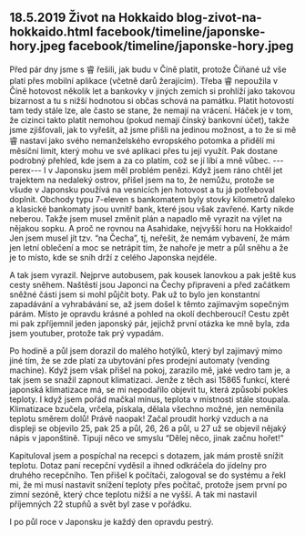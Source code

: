 18.5.2019
Život na Hokkaido
blog-zivot-na-hokkaido.html
facebook/timeline/japonske-hory.jpeg
facebook/timeline/japonske-hory.jpeg
--------------

Před pár dny jsme s 睿 řešili, jak budu v Číně platit, protože Číňané už vše platí přes mobilní aplikace (včetně darů žerajícím). Třeba 睿 nepoužila v Číně hotovost několik let a bankovky v jiných zemích si prohlíží jako takovou bizarnost a tu s nižší hodnotou si občas schová na památku. Platit hotovostí tam tedy stále lze, ale často se stane, že nemají na vrácení. Háček je v tom, že cizinci takto platit nemohou (pokud nemají čínský bankovní účet), takže jsme zjišťovali, jak to vyřešit, až jsme přišli na jedinou možnost, a to že si mě 睿 nastaví jako svého nemanželského evropského potomka a přidělí mi měsíční limit, který mohu ve své aplikaci přes tu její využít. Pak dostane podrobný přehled, kde jsem a za co platím, což se jí líbí a mně vůbec.
---perex---
I v Japonsku jsem měl problém penězi. Když jsem ráno chtěl jet trajektem na nedaleký ostrov, přišel jsem na to, že nemůžu, protože se všude v Japonsku používá na vesnicích jen hotovost a tu já potřeboval doplnit. Obchody typu 7-eleven s bankomatem byly stovky kilometrů daleko a klasické bankomaty jsou uvnitř bank, které jsou však zavřené. Karty nikde neberou. Takže jsem musel změnit plán a napadlo mě vyrazit na výlet na nějakou sopku. A proč ne rovnou na Asahidake, nejvyšší horu na Hokkaido! Jen jsem musel jít tzv. “na Čecha”, tj, neřešit, že nemám vybavení, že mám jen letní oblečení a moc se netrápit tím, že nahoře je metr a půl sněhu a že je to místo, kde se sníh drží z celého Japonska nejdéle.

A tak jsem vyrazil. Nejprve autobusem, pak kousek lanovkou a pak ještě kus cesty sněhem. Naštěstí jsou Japonci na Čechy připraveni a před začátkem sněžné části jsem si mohl půjčit boty. Pak už to bylo jen konstantní zapadávání a vyhrabávání se, až jsem došel k těmto zajímavým sopečným párám. Místo je opravdu krásné a pohled na okolí dechberoucí! Cestu zpět mi pak zpříjemnil jeden japonský pár, jejichž první otázka ke mně byla, zda jsem youtuber, protože tak prý vypadám. 

Po hodině a půl jsem dorazil do malého hotýlků, který byl zajímavý mimo jiné tím, že se zde platí za ubytování přes prodejní automaty (vending machine). Když jsem však přišel na pokoj, zarazilo mě, jaké vedro tam je, a tak jsem se snažil zapnout klimatizaci. Jenže z těch asi 15865 funkcí, které japonská klimatizace má, se mi nepodařilo objevit tu, která způsobí pokles teploty. I když jsem pořád mačkal mínus, teplota v místnosti stále stoupala. Klimatizace bzučela, vrčela, pískala, dělala všechno možné, jen neměnila teplotu směrem dolů! Právě naopak! Začal proudit horký vzduch a na displeji se objevilo 25, pak 25 a půl, 26, 26 a půl, u 27 už se objevil nějaký nápis v japonštině. Tipuji něco ve smyslu “Dělej něco, jinak začnu hořet!”

Kapituloval jsem a pospíchal na recepci s dotazem, jak mám prostě snížit teplotu. Dotaz paní recepční vyděsil a ihned odkráčela do jídelny pro druhého recepčního. Ten přišel k počítači, zalogoval se do systému a řekl mi, že mi musí nastavit snížení teploty přes počítač, protože jsem první po zimní sezóně, který chce teplotu nižší a ne vyšší. A tak mi nastavil příjemných 22 stupňů a svět byl zase v pořádku. 

I po půl roce v Japonsku je každý den opravdu pestrý.